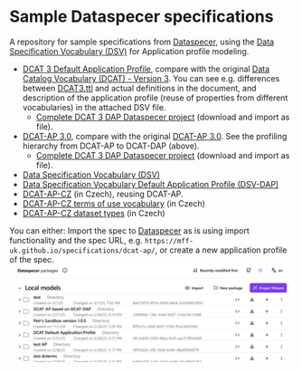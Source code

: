 # Sample Dataspecer specifications
A repository for sample specifications from [Dataspecer](https://dataspecer.com), using the [Data Specification Vocabulary (DSV)](https://w3id.org/dsv#) for Application profile modeling.

- [DCAT 3 Default Application Profile](dcat-dap/), compare with the original [Data Catalog Vocabulary (DCAT) - Version 3](https://www.w3.org/TR/vocab-dcat-3/). You can see e.g. differences between [DCAT3.ttl](https://www.w3.org/ns/dcat3.ttl) and actual definitions in the document, and description of the application profile (reuse of properties from different vocabularies) in the attached DSV file.
  - [Complete DCAT 3 DAP Dataspecer project](dcat-dap/export.zip) (download and import as file).
- [DCAT-AP 3.0](dcat-ap/), compare with the original [DCAT-AP 3.0](https://semiceu.github.io/DCAT-AP/releases/3.0.0/). See the profiling hierarchy from DCAT-AP to DCAT-DAP (above).
  - [Complete DCAT 3 DAP Dataspecer project](dcat-ap/export.zip) (download and import as file).
- [Data Specification Vocabulary (DSV)](https://mff-uk.github.io/data-specification-vocabulary/dsv/)
- [Data Specification Vocabulary Default Application Profile (DSV-DAP)](https://mff-uk.github.io/data-specification-vocabulary/dsv-dap/)
- [DCAT-AP-CZ](https://ofn.gov.cz/dcat-ap-cz) (in Czech), reusing DCAT-AP.
- [DCAT-AP-CZ terms of use vocabulary](https://ofn.gov.cz/dcat-ap-cz-podmínky-užití/) (in Czech)
- [DCAT-AP-CZ dataset types](https://ofn.gov.cz/dcat-ap-cz-typy-datových-sad-dle-zdroje/) (in Czech)

You can either:
Import the spec to [Dataspecer](https://dataspecer.com) as is using import functionality and the spec URL, e.g. `https://mff-uk.github.io/specifications/dcat-ap/`, or create a new application profile of the spec.
![Dataspecer import](assets/images/ds-import.gif)